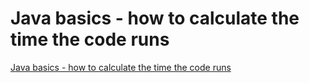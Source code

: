 # Java basics - how to calculate the time the code runs
[Java basics - how to calculate the time the code runs](https://aiwithcloud.com/2022/09/19/java_basics___how_to_calculate_the_time_the_code_runs/)
